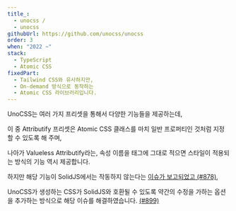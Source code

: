 ```yaml
---
title_:
  - unocss /
  - unocss
githubUrl: https://github.com/unocss/unocss
order: 3
when: "2022 ~"
stack:
  - TypeScript
  - Atomic CSS
fixedPart:
  - Tailwind CSS와 유사하지만,
  - On-demand 방식으로 동작하는
  - Atomic CSS 라이브러리입니다.
---
```


<span class="nw">UnoCSS는 여러 가지</span>
<span class="nw">프리셋을 통해서</span>
<span class="nw">다양한 기능들을 제공하는데,</span>

<span class="nw">이 중 Attributify 프리셋은</span>
<span class="nw">Atomic CSS 클래스를 마치</span>
<span class="nw">일반 프로퍼티인 것처럼</span>
<span class="nw">지정할 수 있도록 해 주며,</span>

<span class="nw">나아가 Valueless Attributify라는,</span>
<span class="nw">속성 이름을 태그에 그대로 적으면</span>
<span class="nw">스타일이 적용되는 방식의</span>
<span class="nw">기능 역시 제공합니다.</span>

<span class="nw">하지만 해당 기능이</span>
<span class="nw">SolidJS에서는 작동하지 않는다는</span>
<span class="nw">[이슈가 보고되었고 (#878)](https://github.com/unocss/unocss/issues/878),</span>

<span class="nw">UnoCSS가 생성하는 CSS가</span>
<span class="nw">SolidJS와 호환될 수 있도록</span>
<span class="nw">약간의 수정을 가하는</span>
<span class="nw">옵션을 추가하는 방식으로</span>
<span class="nw">해당 이슈를 해결하였습니다. [(#899)](https://github.com/unocss/unocss/pull/899)</span>
